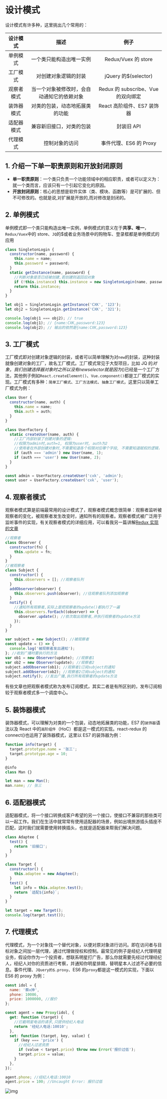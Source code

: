 # 设计模式

设计模式有许多种，这里挑出几个常用的：

|  设计模式  |                    描述                    |                例子                |
| :--------: | :----------------------------------------: | :--------------------------------: |
|  单例模式  |          一个类只能构造出唯一实例          |        Redux/Vuex 的 store         |
|  工厂模式  |            对创建对象逻辑的封装            |       jQuery 的\$(selector)        |
| 观察者模式 | 当一个对象被修改时，会自动通知它的依赖对象 | Redux 的 subscribe、Vue 的双向绑定 |
| 装饰器模式 |       对类的包装，动态地拓展类的功能       |     React 高阶组件、ES7 装饰器     |
| 适配器模式 |          兼容新旧接口，对类的包装          |             封装旧 API             |
|  代理模式  |               控制对象的访问               |       事件代理、ES6 的 Proxy       |

## 1. 介绍一下单一职责原则和开放封闭原则

- **单一职责原则**：一个类只负责一个功能领域中的相应职责，或者可以定义为：就一个类而言，应该只有一个引起它变化的原因。
- **开放封闭原则**：核心的思想是软件实体（类、模块、函数等）是可扩展的、但不可修改的。也就是说,对扩展是开放的,而对修改是封闭的。

## 2. 单例模式

单例模式即一个类只能构造出唯一实例，单例模式的意义在于**共享、唯一**，`Redux/Vuex`中的 store、`JQ`的\$或者业务场景中的购物车、登录框都是单例模式的应用

```js
class SingletonLogin {
  constructor(name, password) {
    this.name = name;
    this.password = password;
  }
  static getInstance(name, password) {
    //判断对象是否已经被创建,若创建则返回旧对象
    if (!this.instance) this.instance = new SingletonLogin(name, password);
    return this.instance;
  }
}

let obj1 = SingletonLogin.getInstance('CXK', '123');
let obj2 = SingletonLogin.getInstance('CXK', '321');

console.log(obj1 === obj2); // true
console.log(obj1); // {name:CXK,password:123}
console.log(obj2); // 输出的依然是{name:CXK,password:123}
```

## 3. 工厂模式

工厂模式即对创建对象逻辑的封装，或者可以简单理解为对`new`的封装，这种封装就像创建对象的工厂，故名工厂模式。工厂模式常见于大型项目，比如 JQ 的$对象，我们创建选择器对象时之所以没有new selector就是因为$()已经是一个工厂方法，其他例子例如`React.createElement()`、`Vue.component()`都是工厂模式的实现。工厂模式有多种：`简单工厂模式`、`工厂方法模式`、`抽象工厂模式`，这里只以简单工厂模式为例：

```js
class User {
  constructor(name, auth) {
    this.name = name;
    this.auth = auth;
  }
}

class UserFactory {
  static createUser(name, auth) {
    //工厂内部封装了创建对象的逻辑:
    //权限为admin时,auth=1, 权限为user时, auth为2
    //使用者在外部创建对象时,不需要知道各个权限对应哪个字段, 不需要知道赋权的逻辑，只需要知道创建了一个管理员和用户
    if (auth === 'admin') new User(name, 1);
    if (auth === 'user') new User(name, 2);
  }
}

const admin = UserFactory.createUser('cxk', 'admin');
const user = UserFactory.createUser('cxk', 'user');
```

## 4. 观察者模式

观察者模式算是前端最常用的设计模式了，观察者模式概念很简单：观察者监听被观察者的变化，被观察者发生改变时，通知所有的观察者。观察者模式被广泛用于监听事件的实现，有关观察者模式的详细应用，可以看我另一篇讲解[Redux 实现的文章](https://juejin.im/post/5def4831e51d45584b585000#heading-3)

```js
//观察者
class Observer {
  constructor(fn) {
    this.update = fn;
  }
}
//被观察者
class Subject {
  constructor() {
    this.observers = []; //观察者队列
  }
  addObserver(observer) {
    this.observers.push(observer); //往观察者队列添加观察者
  }
  notify() {
    //通知所有观察者,实际上是把观察者的update()都执行了一遍
    this.observers.forEach((observer) => {
      observer.update(); //依次取出观察者,并执行观察者的update方法
    });
  }
}

var subject = new Subject(); //被观察者
const update = () => {
  console.log('被观察者发出通知');
}; //收到广播时要执行的方法
var ob1 = new Observer(update); //观察者1
var ob2 = new Observer(update); //观察者2
subject.addObserver(ob1); //观察者1订阅subject的通知
subject.addObserver(ob2); //观察者2订阅subject的通知
subject.notify(); //发出广播,执行所有观察者的update方法
```

有些文章也把观察者模式称为发布订阅模式，其实二者是有所区别的，发布订阅相较于观察者模式多一个调度中心。

## 5. 装饰器模式

装饰器模式，可以理解为对类的一个包装，动态地拓展类的功能，ES7 的`装饰器`语法以及 React 中的`高阶组件`（HoC）都是这一模式的实现。react-redux 的 connect()也运用了装饰器模式，这里以 ES7 的装饰器为例：

```js
function info(target) {
  target.prototype.name = '张三';
  target.prototype.age = 10;
}

@info
class Man {}

let man = new Man();
man.name; // 张三
```

## 6. 适配器模式

适配器模式，将一个接口转换成客户希望的另一个接口，使接口不兼容的那些类可以一起工作。我们在生活中就常常有使用适配器的场景，例如出境旅游插头插座不匹配，这时我们就需要使用转换插头，也就是适配器来帮我们解决问题。

```js
class Adaptee {
  test() {
    return '旧接口';
  }
}

class Target {
  constructor() {
    this.adaptee = new Adaptee();
  }
  test() {
    let info = this.adaptee.test();
    return `适配${info}`;
  }
}

let target = new Target();
console.log(target.test());
```

## 7. 代理模式

代理模式，为一个对象找一个替代对象，以便对原对象进行访问。即在访问者与目标对象之间加一层代理，通过代理做授权和控制。最常见的例子是经纪人代理明星业务，假设你作为一个投资者，想联系明星打广告，那么你就需要先经过代理经纪人，经纪人对你的资质进行考察，并通知你明星排期，替明星本人过滤不必要的信息。事件代理、`JQuery的$.proxy`、ES6 的`proxy`都是这一模式的实现，下面以 ES6 的 proxy 为例：

```js
const idol = {
  name: '蔡x抻',
  phone: 10086,
  price: 1000000, //报价
};

const agent = new Proxy(idol, {
  get: function (target) {
    //拦截明星电话的请求,只提供经纪人电话
    return '经纪人电话:10010';
  },
  set: function (target, key, value) {
    if (key === 'price') {
      //经纪人过滤资质
      if (value < target.price) throw new Error('报价过低');
      target.price = value;
    }
  },
});

agent.phone; //经纪人电话:10010
agent.price = 100; //Uncaught Error: 报价过低
```

![img](https://user-gold-cdn.xitu.io/2020/4/5/171465b92f6ded5e?imageView2/0/w/1280/h/960/format/webp/ignore-error/1)
